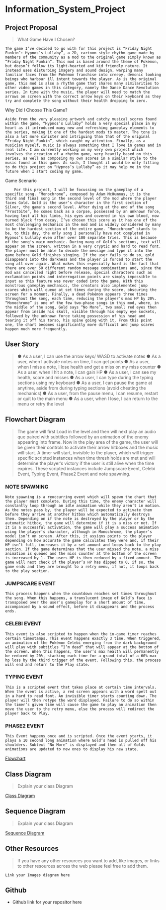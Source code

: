 # Information_System_Project

## Project Proposal

> What Game Have I Chosen?

	The game I’ve decided to go with for this project is “Friday Night Funkin’: Hypnos’s Lullaby”, a 2D, cartoon style rhythm game made by members of the community as a mod to the original game simply known as “Friday Night Funkin”. This mod is based around the theme of Pokémon, but doesn’t follow its light-hearted and kid friendly nature. It instead uses disturbing imagery and sound design, warping many familiar faces from the Pokémon franchise into creepy, demonic looking beings who harbour ill intent towards the player. As is the original game, this mod is also a rhythm game that shares many similarities to other video games in this category, namely the Dance Dance Revolution series. In time with the music, the player will need to match the arrows on screen with the correct arrow keys on their keyboard as they try and complete the song without their health dropping to zero.

Why Did I Choose This Game?

	Aside from the very pleasing artwork and catchy musical scores found within the game, “Hypnos’s Lullaby” holds a very special place in my heart as it introduced many new and refreshing gameplay elements to the series, making it one of the hardest mods to master. The tone is also a lot more sinister and intriguing than that of the original “Friday Night Funkin”, which caught my attention. Finally, as a musician myself, music is always something that I love in games and in real life. I am currently working on my very own project which involves the creation of a rhythm game, very heavily based on this series, as well as composing my own scores in a similar style to the music found in this game. As such, I thought it would be only fitting to do this project on “Hypnos’s Lullaby” as it may help me in the future when I start coding my game.

Game Scenario

		For this project, I will be focussing on the gameplay of a specific song. “Monochrome”, composed by Adam McHummus, it is the third and final song in the second level of the mod where the player faces Gold. Gold is the user’s character in the first section of Silver, the game's second level. After dying at the end of the song “Frostbite”, he comes back as a corpse, possessed by an unknown force, having lost all his limbs, his eyes and covered in his own blood, now turned black from decay. I’ve chosen this score as it has one of the most challenging mechanics in the mod and is widely considered by many to be the hardest section of the entire game. “Monochrome” stands to be, to this day, the only song I personally have not completed in Hypnos’s Lullaby even after over 100 separate tries. This is because of the song's main mechanic. During many of Gold’s sections, text will appear on the screen, written in a very cryptic and hard to read font. The player must be able to decode the message and type it into the game before Gold finishes singing. If the user fails to do so, gold disappears into the darkness and the player is forced to start the song all over again. What makes this especially hard is the fact that there are over 50 different random message combinations and, since the mod was cancelled right before release, special characters such as exclamation points and interrogation points are simply impossible to input as this feature was never coded into the game. With this monstrous gameplay mechanics, the creators also implemented jump scares which will queue at set times during the score, obscuring the screen for a moment. Finally, a dead Pokémon appears three times throughout the song, each time, reducing the player’s max HP by 20%. “Monochrome” is one of the few two-phase songs in this mod, where, in the middle of the song, Gold says “No More”, two small red eyes then appear from inside his skull, visible through his empty eye sockets, followed by the unknown force taking possession of his head and tearing it off his torso, his spine going with it. From this point one, the chart becomes significantly more difficult and jump scares happen much more frequently.




## User Story

> ●	As a user, I can use the arrow keys/ WASD to activate notes
●	As a user, when I activate notes on time, I can get points
●	As a user, when I miss a note, I lose health and get a miss on my miss counter
●	As a user, when I hit a note, I can gain HP
●	As a user, I can see my health, score and misses
●	As a user, I can type during the typing sections using my keyboard
●	As a user, I can pause the game at anytime, aside from during typing sections (avoid cheating the mechanics)
●	As a user, from the pause menu, I can resume, restart or quit to the main menu
●	As a user, when I lose, I can return to the menu or retry the level


## Flowchart Diagram

>The game will first Load in the level and then will next play an audio que paired with subtitles followed by an animation of the enemy appearing into frame. Now in the play area of the game, the user will be given their controls to activate their arrow hitboxes and the music will start. A timer will start, invisible to the player, which will trigger specific scripted instances when time thresh holds are met and will determine the player’s victory if the user is still alive when the time expires. These scripted instances include Jumpscare Event, Celebi Event, Typing Event, Phase2 Event and note spawning. 

### NOTE SPAWNING 
	Note spawning is a reoccurring event which will spawn the chart that the player must complete. During this time, the enemy character will constantly loop through an idle animation while they aren’t in motion. As the notes pass by, the player will be expected to activate them before they arrive at another hitbox which automatically destroys them. Depending on if the note is destroyed by the player or by the automatic hitbox, the game will determine if it is a miss or not. If it is a successful activation, the game will play a success animation using the player’s character, although in Monochrome, the player’s model isn’t on screen. After this, it assigns points to the player depending on how accurate the game calculates they were and, if their HP isn’t full, increases it by a set amount and loops back to the play section. If the game determines that the user missed the note, a miss animation is queued and the miss counter at the bottom of the screen is increased by 1. The users HP is then reduced by a fixed amount. The game will next check if the player’s HP has dipped to 0, if so, the game ends and they are brought to a retry menu, if not, it loops back to the play section.

### JUMPSCARE EVENT
	This process happens when the countdown reaches set times throughout the song. When this happens, a translucent image of Gold’s face is transposed over the user’s gameplay for a short amount of time, accompanied by a sound effect, before it disappears and the process ends.

### CELEBI EVENT
	This event is also scripted to happen when the in-game timer reaches certain timestamps. This event happens exactly 3 time. When triggered, an animation of the Pokémon Celebi emerging from the dark background will play with subtitles “I’m dead” that will appear at the bottom of the screen. When this happens, the user’s max health will permanently be reduced by 20%, stacking each time for a grand total of a 60% max hp loss by the third trigger of the event. Following this, the process will end and return to the Play state.

### TYPING EVENT
	This is a scripted event that takes place at certain time intervals. When the event is active, a red screen appears with a word spelt out in a hard to read font. An invisible timer starts counting down. The player will then retype the word displayed. Failure to do so within the timer’s given time will cause the game to play an animation then move the user to the retry menu, else the process will redirect the player back to Play.

### PHASE2 EVENT
	This Event happens once and is scripted. Once the event starts, it plays a 10 second long animation where Gold’s head is pulled off his shoulders. Subtext “No More” is displayed and then all of Golds animations are updated to new ones to display his new state.


[Flowchart](images/Monochrome%20flowchart.jpg "Monochrome Flowchart")

## Class Diagram

>Explain your class Diagram

[Class Diagram](images/Monochrome%20Class%20Diagram.jpg "Monochrome Class Diagram")  

## Sequence Diagram

>Explain your class Diagram

[Sequence Diagram](images/Sequence%20diagram%20Monochrome.jpeg "Monochrome Sequence Diagram")  

## Other Resources

>If you have any other resources you want to add, like images, or links to other resources across the web please feel free to add them.

`Link your Images diagram here`  

## Github

- Github link for your repositor here  
